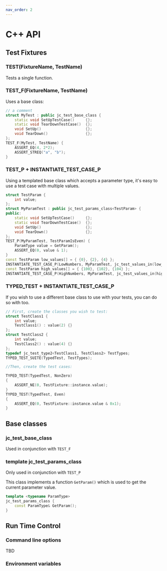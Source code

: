 ```yaml
---
nav_order: 2
---
```


# C++ API

## Test Fixtures

### TEST(FixtureName, TestName)

Tests a single function.

### TEST_F(FixtureName, TestName)

Uses a base class:

```cpp
// a comment
struct MyTest : public jc_test_base_class {
    static void SetUpTestCase()     {};
    static void TearDownTestCase()  {};
    void SetUp()                    {};
    void TearDown()                 {};
};
TEST_F(MyTest, TestName) {
    ASSERT_EQ(4, 2*2);
    ASSERT_STREQ("a", "b");
}
```

### TEST_P + INSTANTIATE_TEST_CASE_P

Using a templated base class which accepts a parameter type,
it's easy to use a test case with multiple values.

```cpp
struct TestParam {
    int value;
};
struct MyParamTest : public jc_test_params_class<TestParam> {
public:
    static void SetUpTestCase()     {};
    static void TearDownTestCase()  {};
    void SetUp()                    {};
    void TearDown()                 {};
};
TEST_P(MyParamTest, TestParamIsEven) {
    ParamType value = GetParam();
    ASSERT_EQ(0, value & 1);
}
const TestParam low_values[] = { {0}, {2}, {4} };
INSTANTIATE_TEST_CASE_P(LowNumbers, MyParamTest, jc_test_values_in(low_values));
const TestParam high_values[] = { {100}, {102}, {104} };
INSTANTIATE_TEST_CASE_P(HighNumbers, MyParamTest, jc_test_values_in(high_values));
```

### TYPED_TEST + INSTANTIATE_TEST_CASE_P

If you wish to use a different base class to use with your tests, you can do so with too.


```cpp
// First, create the classes you wish to test:
struct TestClass1 {
    int value;
    TestClass1() : value(2) {}
};
struct TestClass2 {
    int value;
    TestClass2() : value(4) {}
};
typedef jc_test_type2<TestClass1, TestClass2> TestTypes;
TYPED_TEST_SUITE(TypedTest, TestTypes);

//Then, create the test cases:

TYPED_TEST(TypedTest, NonZero)
{
    ASSERT_NE(0, TestFixture::instance.value);
}
TYPED_TEST(TypedTest, Even)
{
    ASSERT_EQ(0, TestFixture::instance.value & 0x1);
}
```

## Base classes

### jc_test_base_class

Used in conjunction with `TEST_F`

### template <typename ParamType> jc_test_params_class<ParamType>

Only used in conjunction with `TEST_P`

This class implements a function `GetParam()` which is used to get the current parameter value.


```cpp
template <typename ParamType>
jc_test_params_class {
    const ParamType& GetParam();
}
```

## Run Time Control

### Command line options

TBD

### Environment variables

